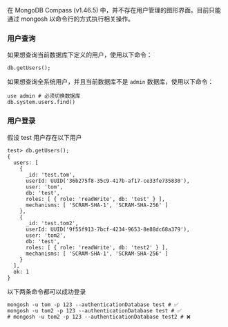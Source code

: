 在 MongoDB Compass (v1.46.5) 中，并不存在用户管理的图形界面。目前只能通过 mongosh 以命令行的方式执行相关操作。

### 用户查询

如果想查询当前数据库下定义的用户，使用以下命令：

```shell
db.getUsers();
```

如果想查询全系统用户，并且当前数据库不是 `admin` 数据库，使用以下命令：

```shell
use admin # 必须切换数据库
db.system.users.find()
```

### 用户登录

假设 test 用户存在以下用户

```shell
test> db.getUsers();
{
  users: [
    {
      _id: 'test.tom',
      userId: UUID('36b275f8-35c9-417b-af17-ce33fe735830'),
      user: 'tom',
      db: 'test',
      roles: [ { role: 'readWrite', db: 'test' } ],
      mechanisms: [ 'SCRAM-SHA-1', 'SCRAM-SHA-256' ]
    },
    {
      _id: 'test.tom2',
      userId: UUID('9f55f913-7bcf-4234-9653-8e88dc68a379'),
      user: 'tom2',
      db: 'test',
      roles: [ { role: 'readWrite', db: 'test2' } ],
      mechanisms: [ 'SCRAM-SHA-1', 'SCRAM-SHA-256' ]
    }
  ],
  ok: 1
}
```

以下两条命令都可以成功登录

```shell
mongosh -u tom -p 123 --authenticationDatabase test # ✅
mongosh -u tom2 -p 123 --authenticationDatabase test # ✅
# mongosh -u tom2 -p 123 --authenticationDatabase test2 # ❌
```
